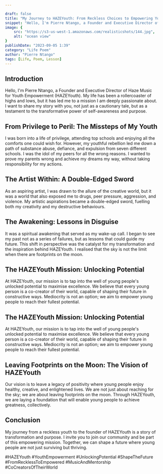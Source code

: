 ```yaml
---

draft: false
title: "My Journey to HAZEYouth: From Reckless Choices to Empowering Young Lives"
snippet: "Hello, I'm Pierre Ntango, a Founder and Executive Director of Haze Music for Youth Empowerment ."
image: {
    src: "https://s3-us-west-1.amazonaws.com/realisticshots/144.jpg",
    alt: "ocean view"
}
publishDate: "2023-09-05 1:39"
category: "Life Poem"
author: "Pierre Ntango"
tags: [Life, Poem, Lesson]
---
```

## Introduction
Hello, I'm Pierre Ntango, a Founder and Executive Director of Haze Music for Youth Empowerment (HAZEYouth). My life has been a rollercoaster of highs and lows, but it has led me to a mission I am deeply passionate about. I want to share my story with you, not just as a cautionary tale, but as a testament to the transformative power of self-awareness and purpose.

## From Privilege to Peril: The Missteps of My Youth
I was born into a life of privilege, attending top schools and enjoying all the comforts one could wish for. However, my youthful rebellion led me down a path of substance abuse, defiance, and expulsion from seven different schools. I was the idol of my peers for all the wrong reasons. I wanted to prove my parents wrong and achieve my dreams my way, without taking responsibility for my actions.

## The Artist Within: A Double-Edged Sword
As an aspiring artist, I was drawn to the allure of the creative world, but it was a world that also exposed me to drugs, peer pressure, aggression, and violence. My artistic aspirations became a double-edged sword, fuelling both my creativity and my destructive behaviours.

## The Awakening: Lessons in Disguise
It was a spiritual awakening that served as my wake-up call. I began to see my past not as a series of failures, but as lessons that could guide my future. This shift in perspective was the catalyst for my transformation and the inspiration behind HAZEYouth. I realised that the sky is not the limit when there are footprints on the moon.

## The HAZEYouth Mission: Unlocking Potential
At HAZEYouth, our mission is to tap into the well of young people's unlocked potential to maximise excellence. We believe that every young person is a co-creator of their world, capable of shaping their future in constructive ways. Mediocrity is not an option; we aim to empower young people to reach their fullest potential.

## The HAZEYouth Mission: Unlocking Potential
At HAZEYouth, our mission is to tap into the well of young people's unlocked potential to maximise excellence. We believe that every young person is a co-creator of their world, capable of shaping their future in constructive ways. Mediocrity is not an option; we aim to empower young people to reach their fullest potential.

## Leaving Footprints on the Moon: The Vision of HAZEYouth
Our vision is to leave a legacy of positivity where young people enjoy healthy, creative, and enlightened lives. We are not just about reaching for the sky; we are about leaving footprints on the moon. Through HAZEYouth, we are laying a foundation that will enable young people to achieve greatness, collectively.

## Conclusion
My journey from a reckless youth to the founder of HAZEYouth is a story of transformation and purpose. I invite you to join our community and be part of this empowering mission. Together, we can shape a future where young people are not just surviving but thriving.


#HAZEYouth #YouthEmpowerment #UnlockingPotential #ShapeTheFuture #FromRecklessToEmpowered #MusicAndMentorship #CoCreatorsOfTheirWorld

